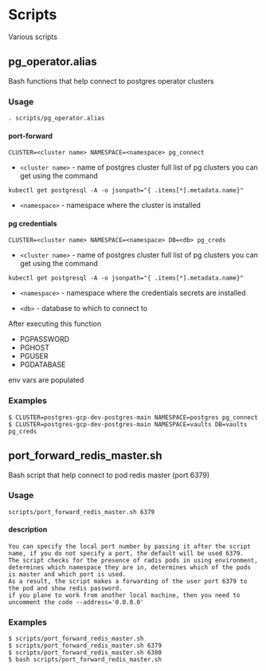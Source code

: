 # Scripts
Various scripts

## pg_operator.alias
Bash functions that help connect to postgres operator clusters

### Usage

```
. scripts/pg_operator.alias
```

#### port-forward

```
CLUSTER=<cluster name> NAMESPACE=<namespace> pg_connect
```

* `<cluster name>` - name of postgres cluster full list of pg clusters you can get using the command 

```
kubectl get postgresql -A -o jsonpath="{ .items[*].metadata.name}"
```

* `<namespace>` - namespace where the cluster is installed

#### pg credentials

```
CLUSTER=<cluster name> NAMESPACE=<namespace> DB=<db> pg_creds
```

* `<cluster name>` - name of postgres cluster full list of pg clusters you can get using the command 

```
kubectl get postgresql -A -o jsonpath="{ .items[*].metadata.name}" 
```

* `<namespace>` - namespace where the credentials secrets are installed

* `<db>` - database to which to connect to

After executing this function

* PGPASSWORD
* PGHOST
* PGUSER
* PGDATABASE

env vars are populated

### Examples

```
$ CLUSTER=postgres-gcp-dev-postgres-main NAMESPACE=postgres pg_connect
$ CLUSTER=postgres-gcp-dev-postgres-main NAMESPACE=vaults DB=vaults pg_creds
```


## port_forward_redis_master.sh
Bash script that help connect to pod redis master (port 6379)

### Usage

```
scripts/port_forward_redis_master.sh 6379
```

#### description

```
You can specify the local port number by passing it after the script name, if you do not specify a port, the default will be used 6379.
The script checks for the presence of radis pods in using environment, determines which namespace they are in, determines which of the pods is master and which port is used. 
As a result, the script makes a forwarding of the user port 6379 to the pod and show redis password.
if you plane to work from another local machine, then you need to uncomment the code --address='0.0.0.0'
```

### Examples

```
$ scripts/port_forward_redis_master.sh
$ scripts/port_forward_redis_master.sh 6379
$ scripts/port_forward_redis_master.sh 6380
$ bash scripts/port_forward_redis_master.sh

```



